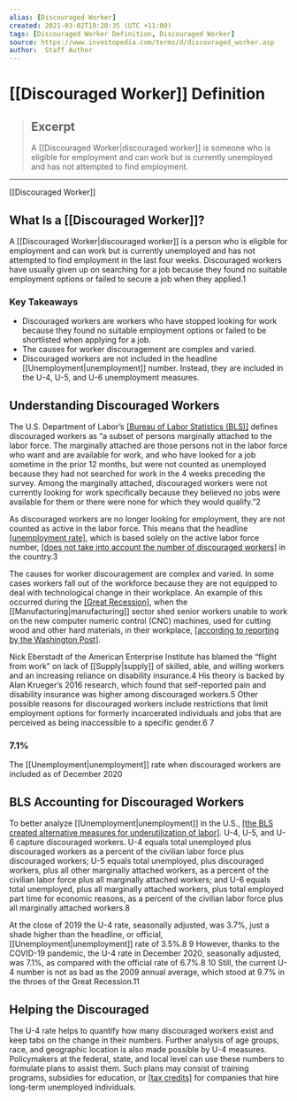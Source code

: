 ```yaml
---
alias: [Discouraged Worker]
created: 2021-03-02T19:20:35 (UTC +11:00)
tags: [Discouraged Worker Definition, Discouraged Worker]
source: https://www.investopedia.com/terms/d/discouraged_worker.asp
author:  Staff Author
---
```


# [[Discouraged Worker]] Definition

> ## Excerpt
> A [[Discouraged Worker|discouraged worker]] is someone who is eligible for employment and can work but is currently unemployed and has not attempted to find employment.

---

[[Discouraged Worker]]
## What Is a [[Discouraged Worker]]?

A [[Discouraged Worker|discouraged worker]] is a person who is eligible for employment and can work but is currently unemployed and has not attempted to find employment in the last four weeks. Discouraged workers have usually given up on searching for a job because they found no suitable employment options or failed to secure a job when they applied.1

### Key Takeaways

-   Discouraged workers are workers who have stopped looking for work because they found no suitable employment options or failed to be shortlisted when applying for a job.
-   The causes for worker discouragement are complex and varied.
-   Discouraged workers are not included in the headline [[Unemployment|unemployment]] number. Instead, they are included in the U-4, U-5, and U-6 unemployment measures.

## Understanding Discouraged Workers

The U.S. Department of Labor’s [[Bureau of Labor Statistics (BLS)]](https://www.investopedia.com/terms/b/bls.asp) defines discouraged workers as “a subset of persons marginally attached to the labor force. The marginally attached are those persons not in the labor force who want and are available for work, and who have looked for a job sometime in the prior 12 months, but were not counted as unemployed because they had not searched for work in the 4 weeks preceding the survey. Among the marginally attached, discouraged workers were not currently looking for work specifically because they believed no jobs were available for them or there were none for which they would qualify.”2

As discouraged workers are no longer looking for employment, they are not counted as active in the labor force. This means that the headline [[unemployment rate]](https://www.investopedia.com/terms/u/unemploymentrate.asp), which is based solely on the active labor force number, [[does not take into account the number of discouraged workers]](https://www.investopedia.com/articles/[[Economics|economics]]/10/[[Unemployment|unemployment]]-rate-get-real.asp) in the country.3

The causes for worker discouragement are complex and varied. In some cases workers fall out of the workforce because they are not equipped to deal with technological change in their workplace. An example of this occurred during the [[Great Recession]](https://www.investopedia.com/terms/g/great-recession.asp), when the [[Manufacturing|manufacturing]] sector shed senior workers unable to work on the new computer numeric control (CNC) machines, used for cutting wood and other hard materials, in their workplace, [[according to reporting by the Washington Post]](https://www.washingtonpost.com/business/economy/us-manufacturing-sees-shortage-of-skilled-factory-workers/2012/02/17/gIQAo0MLOR_story.html).

Nick Eberstadt of the American Enterprise Institute has blamed the “flight from work” on lack of [[Supply|supply]] of skilled, able, and willing workers and an increasing reliance on disability insurance.4 His theory is backed by Alan Krueger’s 2016 research, which found that self-reported pain and disability insurance was higher among discouraged workers.5 Other possible reasons for discouraged workers include restrictions that limit employment options for formerly incarcerated individuals and jobs that are perceived as being inaccessible to a specific gender.6 7

### 7.1%

The [[Unemployment|unemployment]] rate when discouraged workers are included as of December 2020

## BLS Accounting for Discouraged Workers

To better analyze [[Unemployment|unemployment]] in the U.S., [[the BLS created alternative measures for underutilization of labor]](https://www.investopedia.com/articles/investing/080415/true-unemployment-rate-u6-vs-u3.asp). U-4, U-5, and U-6 capture discouraged workers. U-4 equals total unemployed plus discouraged workers as a percent of the civilian labor force plus discouraged workers; U-5 equals total unemployed, plus discouraged workers, plus all other marginally attached workers, as a percent of the civilian labor force plus all marginally attached workers; and U-6 equals total unemployed, plus all marginally attached workers, plus total employed part time for economic reasons, as a percent of the civilian labor force plus all marginally attached workers.8

At the close of 2019 the U-4 rate, seasonally adjusted, was 3.7%, just a shade higher than the headline, or official, [[Unemployment|unemployment]] rate of 3.5%.8 9 However, thanks to the COVID-19 pandemic, the U-4 rate in December 2020, seasonally adjusted, was 7.1%, as compared with the official rate of 6.7%.8 10 Still, the current U-4 number is not as bad as the 2009 annual average, which stood at 9.7% in the throes of the Great Recession.11

## Helping the Discouraged

The U-4 rate helps to quantify how many discouraged workers exist and keep tabs on the change in their numbers. Further analysis of age groups, race, and geographic location is also made possible by U-4 measures. Policymakers at the federal, state, and local level can use these numbers to formulate plans to assist them. Such plans may consist of training programs, subsidies for education, or [[tax credits]](https://www.investopedia.com/terms/t/taxcredit.asp) for companies that hire long-term unemployed individuals.
